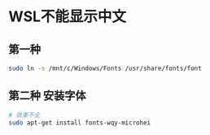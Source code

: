 # WSL不能显示中文

## 第一种

```bash
sudo ln -s /mnt/c/Windows/Fonts /usr/share/fonts/font 
```



##  第二种 安装字体
```bash
# 效果不全
sudo apt-get install fonts-wqy-microhei
```
